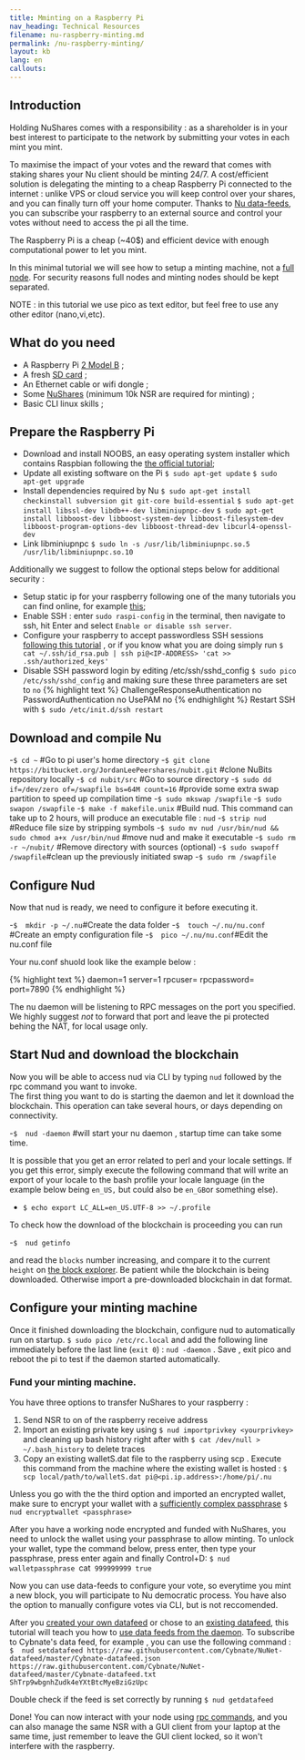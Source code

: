 ```yaml
---
title: Mminting on a Raspberry Pi
nav_heading: Technical Resources
filename: nu-raspberry-minting.md
permalink: /nu-raspberry-minting/
layout: kb
lang: en
callouts:
---
```


## Introduction
Holding NuShares comes with a responsibility : as a shareholder is in your best interest to participate to the network by submitting your votes in each mint you mint. 

To maximise the impact of your votes and the reward that comes with staking shares your Nu client should be minting 24/7.  A cost/efficient solution is delegating the minting to a cheap Raspberry Pi connected to the internet : unlike VPS or cloud service you will keep control over your shares, and you can finally turn off your home computer.  Thanks to  [Nu data-feeds](https://docs.nubits.com/using-a-data-feed/), you can subscribe your raspberry to an external source and control your votes without need to access the pi all the time. 

The Raspberry Pi is a cheap (~40$) and efficient device with enough computational power to let you mint.   

In this minimal tutorial we will see how to setup a minting machine, not a [full node](https://bitcoin.org/en/full-node#other-linux-distributions). For security reasons full nodes and minting nodes should be kept separated. 

NOTE : in this tutorial we use pico as text editor, but feel free to use any other editor (nano,vi,etc). 

## What do you need
   - A Raspberry Pi [2 Model B](https://www.raspberrypi.org/products/raspberry-pi-2-model-b/)  ;
   - A fresh [SD card](https://www.raspberrypi.org/documentation/installation/sd-cards.md)  ;
   - An Ethernet cable or wifi dongle ;
   - Some [NuShares](https://nubits.com/nushares/introduction) (minimum 10k NSR are required for minting) ;
   - Basic CLI linux skills ;

## Prepare the Raspberry Pi
- Download and install NOOBS, an easy operating system installer which contains Raspbian following the [the official tutorial](https://www.raspberrypi.org/help/noobs-setup/);
- Update all existing software on the Pi 
`$ sudo apt-get update`
`$ sudo apt-get upgrade`
- Install dependencies required by Nu
`$ sudo apt-get install checkinstall subversion git git-core build-essential`
`$ sudo apt-get install libssl-dev libdb++-dev libminiupnpc-dev`
`$ sudo apt-get install libboost-dev libboost-system-dev libboost-filesystem-dev libboost-program-options-dev libboost-thread-dev libcurl4-openssl-dev`
- Link libminiupnpc 
`$ sudo ln -s /usr/lib/libminiupnpc.so.5 /usr/lib/libminiupnpc.so.10`

Additionally we suggest to follow the optional steps below for additional security : 

- Setup static ip for your raspberry following one of the many tutorials you can find online, for example [this](http://www.modmypi.com/blog/tutorial-how-to-give-your-raspberry-pi-a-static-ip-address);
- Enable SSH : enter `sudo raspi-config` in the terminal, then navigate to ssh, hit Enter and select `Enable or disable ssh server`.
- Configure your raspberry to accept passwordless SSH sessions [following this tutorial](https://www.raspberrypi.org/documentation/remote-access/ssh/passwordless.md) , or if you know what you are doing simply run `$ cat ~/.ssh/id_rsa.pub | ssh pi@<IP-ADDRESS> 'cat >> .ssh/authorized_keys' `
- Disable SSH password login  by editing /etc/ssh/sshd_config
`$ sudo pico /etc/ssh/sshd_config`
and making sure these three parameters are set to `no`
{% highlight text %}
ChallengeResponseAuthentication no
PasswordAuthentication no
UsePAM no
{% endhighlight %}
Restart SSH with `$ sudo /etc/init.d/ssh restart`


## Download and compile Nu

-`$ cd ~` #Go to pi user's home directory
-`$ git clone https://bitbucket.org/JordanLeePeershares/nubit.git`   #clone NuBits repository locally
-`$ cd nubit/src` #Go to source directory 
-`$ sudo dd if=/dev/zero of=/swapfile bs=64M count=16` #provide some extra swap partition to speed up compilation time
-`$ sudo mkswap /swapfile` 
-`$ sudo swapon /swapfile` 
-`$ make -f makefile.unix` #Build  nud. This command can take up to 2 hours, will produce an executable file : `nud`
-`$ strip nud` #Reduce file size by stripping symbols
-`$ sudo mv nud /usr/bin/nud && sudo chmod a+x /usr/bin/nud` #move nud and make it executable
-`$ sudo rm -r ~/nubit/` #Remove directory with sources (optional)
-`$ sudo swapoff /swapfile`#clean up the previously initiated swap
-`$ sudo rm /swapfile`

## Configure Nud

Now that nud is ready, we need to configure it before executing it. 

-`$  mkdir -p ~/.nu`#Create the data folder 
-`$  touch ~/.nu/nu.conf` #Create an empty configuration file
-`$  pico ~/.nu/nu.conf`#Edit the nu.conf file

Your nu.conf shuold look like the example below : 

{% highlight text %}
daemon=1 
server=1
rpcuser=<chooseAnUsername>
rpcpassword=<chooseAPassword>
port=7890
{% endhighlight %}

The  nu daemon will be listening to RPC messages on the port you specified. We highly suggest *not* to forward that port and leave the pi protected behing the NAT, for local usage only.  

## Start Nud and download the blockchain

Now you will be able to access nud via CLI by typing `nud` followed by the rpc command you want to invoke.  
The first thing you want to do is starting the daemon and let it download the blockchain. This operation can take  several hours, or days depending on connectivity.  

-`$  nud -daemon` #will start your nu daemon , startup time can take some time. 

It is possible that you get an error related to perl and your locale settings.  If you get this  error, simply execute the following command that will write an export of your locale to the bash profile your locale language (in the example below being `en_US,` but could also be `en_GB`or something else). 
- `$ echo export LC_ALL=en_US.UTF-8 >> ~/.profile`

To check how the download of the blockchain is proceeding you can run 

-`$  nud getinfo`

and read the `blocks` number increasing, and compare it to the current `height` on [the block explorer](https://blockexplorer.nu/status).   Be patient while the blockchain is being downloaded. Otherwise import a pre-downloaded blockchain in dat format. 

## Configure your minting machine

Once it finished downloading the blockchain, configure nud to automatically run on startup. 
`$ sudo pico /etc/rc.local`
and add the following line immediately before the last line (`exit 0`) : `nud -daemon` . Save , exit pico and reboot the pi to test if the daemon started automatically. 

### Fund your minting machine. 

You have three options to transfer NuShares to your raspberry : 

1. Send NSR to on of the raspberry receive address 
2. Import an existing private key using `$ nud importprivkey <yourprivkey>`  and cleaning up bash history right after with `$ cat /dev/null > ~/.bash_history` to delete traces
3. Copy an existing walletS.dat file to the raspberry using scp . Execute this command from the machine where the existing wallet is hosted : `$ scp local/path/to/walletS.dat pi@<pi.ip.address>:/home/pi/.nu `

Unless you go with the the third option and imported an encrypted wallet, make sure to encrypt your wallet with a [sufficiently complex passphrase](https://answers.uchicago.edu/16276) 
`$ nud encryptwallet <passphrase>` 

After you have a working node encrypted and funded with NuShares,  you need to unlock the wallet using your passphrase to allow minting. 
To unlock your wallet, type the command below, press enter,  then type your passphrase,  press enter again and finally Control+D: 
`$ nud walletpassphrase `cat` 999999999 true`

Now you can use data-feeds to configure your vote, so everytime you mint a new block, you will participate to Nu democratic process.  You have also the option to manually configure votes via CLI, but is not reccomended.   

After you [created your own datafeed](https://docs.nubits.com/hosting-a-data-feed/) or chose to an [existing datafeed](https://discuss.nubits.com/c/nushares/data-feeds), this tutorial will teach you how to [use data feeds from the daemon](https://docs.nubits.com/using-a-data-feed/#using-data-feeds-from-the-daemon).  To subscribe to Cybnate's data feed, for example , you can use the following command :
`$  nud setdatafeed https://raw.githubusercontent.com/Cybnate/NuNet-datafeed/master/Cybnate-datafeed.json https://raw.githubusercontent.com/Cybnate/NuNet-datafeed/master/Cybnate-datafeed.txt ShTrp9wbgnhZudk4eYXtBtcMyeBziGzUpc`

Double check if the feed is set correctly by running 
`$ nud getdatafeed `

Done!  You can now interact with your node using [rpc commands](https://docs.nubits.com/rpc-api/), and you can also manage the same NSR with a GUI client from your laptop at the same time, just remember to leave the GUI client locked, so it won't interfere with the raspberry.  
